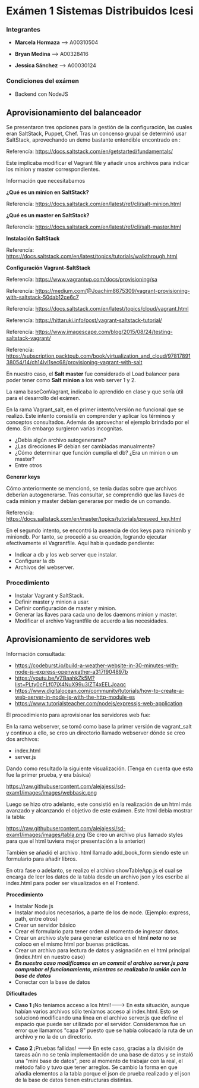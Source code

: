 # Exámen 1 Sistemas Distribuidos Icesi

### Integrantes
- **Marcela Hormaza** -->  A00310504

- **Bryan Medina** --> A00328416

- **Jessica Sánchez** --> A00030124


### Condiciones del exámen 
- Backend con NodeJS


## Aprovisionamiento del balanceador
Se presentaron tres opciones para la gestión de la configuración, las cuales eran SaltStack, Puppet, Chef.
Tras un concenso grupal se determinó usar SaltStack, aprovechando un demo bastante entendible encontrado en : 

Referencía: https://docs.saltstack.com/en/getstarted/fundamentals/

Este implicaba modificar el Vagrant file y añadir unos archivos para indicar los minion y master correspondientes.

Información que necesitabamos

**¿Qué es un minion en SaltStack?**

Referencía: https://docs.saltstack.com/en/latest/ref/cli/salt-minion.html

**¿Qué es un master en SaltStack?**

Referencía: https://docs.saltstack.com/en/latest/ref/cli/salt-master.html

**Instalación SaltStack**

Referencía: https://docs.saltstack.com/en/latest/topics/tutorials/walkthrough.html

**Configuración Vagrant-SaltStack**

Referencía: https://www.vagrantup.com/docs/provisioning/sa

Referencía: https://medium.com/@Joachim8675309/vagrant-provisioning-with-saltstack-50dab12ce6c7

Referencía: https://docs.saltstack.com/en/latest/topics/cloud/vagrant.html

Referencía: https://hittaruki.info/post/vagrant-saltstack-tutorial/

Referencía: https://www.imagescape.com/blog/2015/08/24/testing-saltstack-vagrant/

Referencía: https://subscription.packtpub.com/book/virtualization_and_cloud/9781789138054/14/ch14lvl1sec68/provisioning-vagrant-with-salt

En nuestro caso, el **Salt master** fue considerado el Load balancer para poder tener como **Salt minion** a los web server 1  y 2.

La rama baseConVagrant, indicaba lo aprendido en clase y que sería útil para el desarrollo del exámen.

En la rama Vagrant_salt, en el primer intento/versión no funcional que se realizó. Este intento consistía en comprender y aplicar los términos y conceptos consultados. Además de aprovechar el ejemplo brindado por el demo. Sin embargo surgieron varias incognitas.

- ¿Debia algún archivo autogenerarse? 
- ¿Las direcciones IP debian ser cambiadas manualmente?
- ¿Cómo determinar que función cumplía el db? ¿Era un minion o un master?
- Entre otros

**Generar keys**

Cómo anteriormente se mencionó, se tenia dudas sobre que archivos deberían autogenerarse. Tras consultar, se comprendió
que las llaves de cada minion y master debían generarse por medio de un comando.

Referencía: https://docs.saltstack.com/en/master/topics/tutorials/preseed_key.html

En el segundo intento, se encontró la ausencia de dos keys para minionlb y miniondb. Por tanto, se procedió a su creación, logrando ejecutar efectivamente el Vagrantfile. Aquí habia quedado pendiente:

- Indicar a db y los web server que instalar.
- Configurar la db
- Archivos del webserver.

### Procedimiento ###

- Instalar Vagrant y SaltStack.
- Definir master y minion a usar.
- Definir configuración de master y minion.
- Generar las llaves para cada uno de los daemons minion y master.
- Modificar el archivo Vagrantfile de acuerdo a las necesidades.


## Aprovisionamiento de servidores web ##

Información consultada:

- https://codeburst.io/build-a-weather-website-in-30-minutes-with-node-js-express-openweather-a317f904897b
- https://youtu.be/VZBaahkZk5M?list=PLty0cFLf07jX4NuX99u3lZT4xEELJoaqc
- https://www.digitalocean.com/community/tutorials/how-to-create-a-web-server-in-node-js-with-the-http-module-es
- https://www.tutorialsteacher.com/nodejs/expressjs-web-application

El procedimiento para aprovisionar los servidores web fue:

En la rama webserver, se tomó como base la primer versión de vagrant_salt y continuo a ello, se creo un directorio llamado webserver dónde se creo dos archivos:

- index.html
- server.js

Dando como resultado la siguiente visualización. (Tenga en cuenta que esta fue la primer prueba, y era básica)

https://raw.githubusercontent.com/alejajessi/sd-exam1/images/images/webbasic.png

Luego se hizo otro adelanto, este consistió en la realización de un html más avanzado y alcanzando el objetivo de este exámen. Este html debía mostrar la tabla:

https://raw.githubusercontent.com/alejajessi/sd-exam1/images/images/tabla.png
(Se creo un archivo plus llamado styles para que el html tuviera mejor presentación a la anterior)

También se añadió el archivo .html llamado add_book_form siendo este un formulario para añadir libros.

En otra fase o adelanto, se realizo el archivo showTableApp.js el cual se encarga de leer los datos de la tabla desde un archivo json y los escribe al index.html para poder ser visualizados en el Frontend.

**Procedimiento** 

- Instalar Node js
- Instalar modulos necesarios, a parte de los de node. (Ejemplo: express, path, entre otros)
- Crear un servidor básico 
- Crear el formulario para tener orden al momento de ingresar datos.
- Crear un archivo style para generar estetica en el html ***nota*** no se coloco en el mismo html por buenas prácticas.
- Crear un archivo para lectura de datos y asignación en el html principal (index.html en nuestro caso)
- ***En nuestro caso modificamos en un commit el archivo server.js para comprobar el funcionamiento, mientras se realizaba la unión con la base de datos***
- Conectar con la base de datos

**Dificultades**

-  **Caso 1** ¡No teniamos acceso a los html!---> En esta situación, aunque habían varios archivos sólo teníamos acceso al index.html. Esto se solucionó modificando una línea en el archivo server.js que define el espacio que puede ser utilizado por el servidor. Consideramos fue un error que llamamos "capa 8" puesto que se había colocado la ruta de un archivo y no la de un directorio.

- **Caso 2** ¡Pruebas fallidas! ---> En este caso, gracias a la división de tareas aún no se tenía implementación de una base de datos y se instaló una "mini base de datos", pero al momento de trabajar con la real, el método fallo y tuvo que tener arreglos. Se cambio la forma en que añadia elementos a la tabla porque el json de prueba realizado y el json de la base de datos tienen estructuras distintas.




